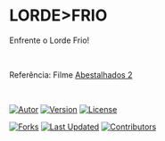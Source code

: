 # LORDE>FRIO

Enfrente o Lorde Frio!

&nbsp;

Referência:
Filme [Abestalhados 2](https://www.imdb.com/title/tt12076024/)

&nbsp;

[![Autor](https://img.shields.io/badge/Autor-Arismário%20Neves-blue?style=flat-square&color=2b9348)](https://github.com/arismarioneves)
[![Version](https://img.shields.io/badge/Versão-1.0-green.svg?style=flat-square&color=yellow)](https://github.com/arismarioneves/LordeFrio)
[![License](https://img.shields.io/badge/Licença-MIT-blue.svg?style=flat-square)](https://opensource.org/licenses/MIT)

[![Forks](https://img.shields.io/github/forks/arismarioneves/LordeFrio)](https://github.com/arismarioneves/LordeFrio/network/members)
[![Last Updated](https://img.shields.io/github/last-commit/arismarioneves/LordeFrio.svg)](https://github.com/arismarioneves/LordeFrio/commits/master)
[![Contributors](https://img.shields.io/github/contributors/arismarioneves/LordeFrio.svg?color=orange)](https://github.com/arismarioneves/LordeFrio/graphs/contributors)
